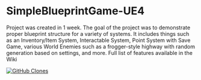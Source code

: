 # SimpleBlueprintGame-UE4
Project was created in 1 week. The goal of the project was to demonstrate proper blueprint structure for a variety of systems. It includes things such as an Inventory/Item System, Interactable System, Point System with Save Game, various World Enemies such as a frogger-style highway with random generation based on settings, and more. Full list of features available in the Wiki


[![GitHub Clones](https://img.shields.io/badge/dynamic/json?color=success&label=Clone&query=count&url=https://gist.githubusercontent.com/VenomStyx/d41333dc2d5fbc35bd55b84b400e3c4f/raw/clone.json&logo=github)](https://github.com/MShawon/github-clone-count-badge)
